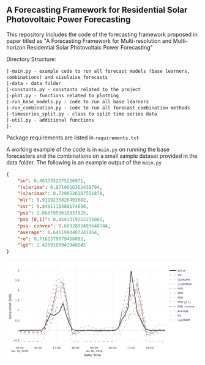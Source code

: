 ## A Forecasting Framework for Residential Solar Photovoltaic Power Forecasting


This repository includes the code of the forecasting framework proposed in paper titled as "A Forecasting Framework for Multi-resolution and Multi-horizon Residential Solar Photovoltaic Power Forecasting"

Directory Structure:
```
|-main.py - example code to run all forecast models (base learners, combinations) and visulaise forecasts
|-data - data folder
|-constants.py - constants related to the project
|-plot.py - functions related to plotting
|-run_base_models.py - code to run all base learners
|-run_combination.py - code to run all forecast combination methods
|-timeseries_split.py - class to split time series data
|-util.py - additional functions
|- 
```
Package requirements are listed in `requirements.txt`

A working example of the code is in `main.py` on running the base forecasters and the combinations on a small sample dataset provided in the data folder.
The following is an example output of the `main.py`

```json
{
    "sn": 0.4617352375226971, 
    "(s)arima": 0.8710616362438794,
    "(s)arimax": 0.7290526167551878, 
    "mlr": 0.9119233826493682, 
    "svr": 0.8491110380174636, 
    "pso": 1.0867953618937825, 
    "pso [0,1]": 0.4541319252235865, 
    "pso- convex": 0.6832882493648744, 
    "average": 0.6411990407241464, 
    "re": 0.7161379879466082,
    "lgb": 1.4269188941948645
}
 ```
 
![forecasts](data/example_output.png)